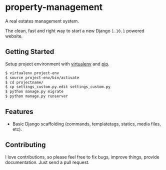 # property-management
A real estates management system.

The clean, fast and right way to start a new Django `1.10.1` powered website.

## Getting Started

Setup project environment with [virtualenv](https://virtualenv.pypa.io) and [pip](https://pip.pypa.io).

```bash
$ virtualenv project-env
$ source project-env/bin/activate
$ cd projectname/
$ cp settings_custom.py.edit settings_custom.py
$ python manage.py migrate
$ python manage.py runserver
```

## Features

* Basic Django scaffolding (commands, templatetags, statics, media files, etc).

## Contributing
I love contributions, so please feel free to fix bugs, improve things, provide documentation. Just send a pull request.

